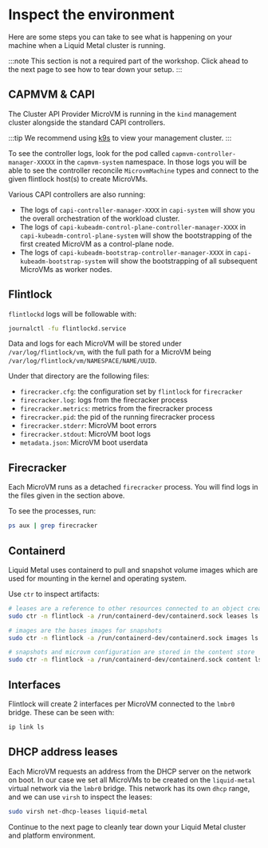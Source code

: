 # Inspect the environment

Here are some steps you can take to see what is happening on your machine when
a Liquid Metal cluster is running.

:::note
This section is not a required part of the workshop. Click ahead to the next page to see
how to tear down your setup.
:::

## CAPMVM & CAPI

The Cluster API Provider MicroVM is running in the `kind` management cluster alongside
the standard CAPI controllers.

:::tip
We recommend using [k9s][k9s] to view your management cluster.
:::

To see the controller logs, look for the pod called `capmvm-controller-manager-XXXXX` in
the `capmvm-system` namespace. In those logs you will be able to see the controller
reconcile `MicrovmMachine` types and connect to the given flintlock host(s) to
create MicroVMs.

Various CAPI controllers are also running:
- The logs of `capi-controller-manager-XXXX` in `capi-system` will show
  you the overall orchestration of the workload cluster.
- The logs of `capi-kubeadm-control-plane-controller-manager-XXXX` in `capi-kubeadm-control-plane-system`
  will show the bootstrapping of the first created MicroVM as a control-plane node.
- The logs of `capi-kubeadm-bootstrap-controller-manager-XXXX` in `capi-kubeadm-bootstrap-system`
  will show the bootstrapping of all subsequent MicroVMs as worker nodes.

## Flintlock

`flintlockd` logs will be followable with:

```bash
journalctl -fu flintlockd.service
```

Data and logs for each MicroVM will be stored under `/var/log/flintlock/vm`, with
the full path for a MicroVM being `/var/log/flintlock/vm/NAMESPACE/NAME/UUID`.

Under that directory are the following files:
- `firecracker.cfg`: the configuration set by `flintlock` for `firecracker`
- `firecracker.log`: logs from the firecracker process
- `firecracker.metrics`: metrics from the firecracker process
- `firecracker.pid`: the pid of the running firecracker process
- `firecracker.stderr`: MicroVM boot errors
- `firecracker.stdout`: MicroVM boot logs
- `metadata.json`: MicroVM boot userdata

## Firecracker

Each MicroVM runs as a detached `firecracker` process. You will find logs in the
files given in the section above.

To see the processes, run:

```bash
ps aux | grep firecracker
```

## Containerd

Liquid Metal uses containerd to pull and snapshot volume images which are used
for mounting in the kernel and operating system.

Use `ctr` to inspect artifacts:

```bash
# leases are a reference to other resources connected to an object created by a client
sudo ctr -n flintlock -a /run/containerd-dev/containerd.sock leases ls

# images are the bases images for snapshots
sudo ctr -n flintlock -a /run/containerd-dev/containerd.sock images ls

# snapshots and microvm configuration are stored in the content store
sudo ctr -n flintlock -a /run/containerd-dev/containerd.sock content ls
```

## Interfaces

Flintlock will create 2 interfaces per MicroVM connected to the `lmbr0` bridge.
These can be seen with:

```bash
ip link ls
```

## DHCP address leases

Each MicroVM requests an address from the DHCP server on the network on boot.
In our case we set all MicroVMs to be created on the `liquid-metal` virtual
network via the `lmbr0` bridge. This network has its own `dhcp` range, and
we can use `virsh` to inspect the leases:

```bash
sudo virsh net-dhcp-leases liquid-metal
```

Continue to the next page to cleanly tear down your Liquid Metal cluster and platform environment.

[k9s]: https://k9scli.io/

